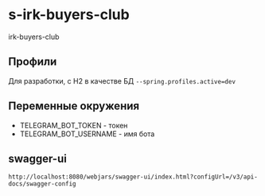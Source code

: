 # s-irk-buyers-club
irk-buyers-club

## Профили
Для разработки, с H2 в качестве БД 
```--spring.profiles.active=dev``` 

## Переменные окружения
* TELEGRAM_BOT_TOKEN - токен
* TELEGRAM_BOT_USERNAME - имя бота


## swagger-ui
```http://localhost:8080/webjars/swagger-ui/index.html?configUrl=/v3/api-docs/swagger-config```